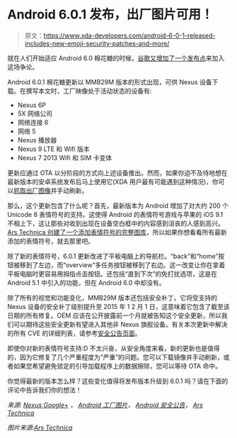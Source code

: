 # Android 6.0.1 发布，出厂图片可用！

> 原文：<https://www.xda-developers.com/android-6-0-1-released-includes-new-emoji-security-patches-and-more/>

就在人们开始适应 Android 6.0 棉花糖的时候，[谷歌又增加了一个发布点](http://www.xda-developers.com/xda-external-link/android-6-0-1-is-official-and-includes-new-emoji-tweaked-tablet-interface-and-more/)来加入这场争论。

Android 6.0.1 棉花糖更新以 MMB29M 版本的形式出现，可供 Nexus 设备下载。在撰写本文时，工厂映像处于活动状态的设备有:

*   Nexus 6P
*   5X 网络公司
*   网络连接 6
*   网络 5
*   Nexus 播放器
*   Nexus 9 LTE 和 Wifi 版本
*   Nexus 7 2013 Wifi 和 SIM 卡变体

更新应通过 OTA 以分阶段的方式向上述设备推出。然而，如果你迫不及待地想在最新版本的安卓系统发布后马上使用它(XDA 用户最有可能遇到这种情况)，你可以[抓取出厂图像](https://developers.google.com/android/nexus/images)并手动刷新。

那么，这个更新包含了什么呢？首先，最新版本为 Android 增加了对大约 200 个 Unicode 8 表情符号的支持。这使得 Android 的表情符号游戏与苹果的 iOS 9.1 不相上下，这让那些对收到出现在设备空白框中的内容感到沮丧的人感到高兴。 [Ars Technica 创建了一个添加表情符号的完整图库](http://arstechnica.com/gadgets/2015/12/android-6-0-1-adds-a-ton-of-new-emoji-and-weve-got-the-full-list/)，所以如果你想看看所有最新添加的表情符号，就去那里吧。

除了新的表情符号，6.0.1 更新改进了平板电脑上的导航栏。“back”和“home”按钮被移到了左边，而“overview”多任务按钮被移到了右边。这一改变让你在拿着平板电脑时更容易用拇指点击按钮。还包括“直到下次”的免打扰选项，这是在 Android 5.1 中引入的功能，但在 Android 6.0 中却没有。

除了所有的视觉和功能变化，MMB29M 版本还包括安全补丁。它将受支持的 Nexus 设备的安全补丁级别提升至 2015 年 1 2 月 1 日，这意味着它包含了截至该日期的所有修复。OEM 应该在公开披露前一个月就被告知这个安全更新，所以我们可以期待这些安全更新有望进入其他非 Nexus 旗舰设备。有关本次更新中解决的所有 CVE 的详细列表，请参考[安全公告页面](http://source.android.com/security/bulletin/2015-12-01.html#)。

即使你对新的表情符号支持:D 不太兴奋，从安全角度来看，新的更新也是值得的，因为它修复了几个严重程度为“严重”的问题。您可以下载镜像并手动刷新，或者如果您希望避免锁定的引导加载程序上的数据擦除，您可以等待 OTA 命中。

你觉得最新的版本怎么样？这些变化值得将发布版本升级到 6.0.1 吗？请在下面的评论中告诉我们你的想法！

*来源: [Nexus Google+](https://plus.google.com/u/0/+Nexus/posts/VReTBjW4MaQ) ， [Android 工厂图片](https://developers.google.com/android/nexus/images)， [Android 安全公告](http://source.android.com/security/bulletin/2015-12-01.html#)， [Ars Technica](http://arstechnica.com/gadgets/2015/12/android-6-0-1-adds-a-ton-of-new-emoji-and-weve-got-the-full-list/)*

*图片来源:[Ars Technica](http://arstechnica.com/gadgets/2015/12/android-6-0-1-adds-a-ton-of-new-emoji-and-weve-got-the-full-list/)*